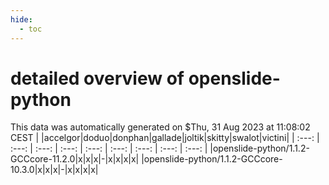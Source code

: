 ```yaml
---
hide:
  - toc
---
```


detailed overview of openslide-python
=====================================


This data was automatically generated on $Thu, 31 Aug 2023 at 11:08:02 CEST
| |accelgor|doduo|donphan|gallade|joltik|skitty|swalot|victini|
| :---: | :---: | :---: | :---: | :---: | :---: | :---: | :---: | :---: |
|openslide-python/1.1.2-GCCcore-11.2.0|x|x|x|-|x|x|x|x|
|openslide-python/1.1.2-GCCcore-10.3.0|x|x|x|-|x|x|x|x|
